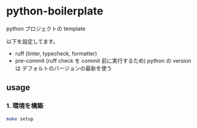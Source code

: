 # python-boilerplate
python プロジェクトの template

以下を設定してます。
- ruff (linter, typecheck, formatter)
- pre-commit (ruff check を commit 前に実行するため)
python の version は デフォルトのバージョンの最新を使う

## usage

### 1. 環境を構築

```bash
make setup
